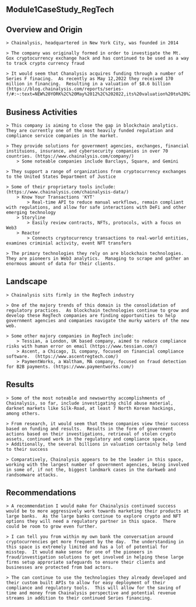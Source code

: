 ## Module1CaseStudy_RegTech

## Overview and Origin

    > Chainalysis, headquartered in New York City, was founded in 2014

    > The company was originally formed in order to investigate the Mt. Gox cryptocurrency exchange hack and has continued to be used as a way to track crypto currency fraud

    > It would seem that Chanalysis acquires funding through a number of Series F finacing.  As recently as May 12,2022 they received 170 million in financing.  Resulting in a valuation of $8.6 billion (https://blog.chainalysis.com/reports/series-f/#:~:text=NEW%20YORK%2C%20May%2012%2C%202022,its%20valuation%20to%20%248.6%20billion.)
    
## Business Activities
    > This company is aiming to close the gap in blockchain analytics.  They are currently one of the most heavily funded regulation and compliance service companies in the market.

    > They provide solutions for government agencies, exchanges, financial instituions, insurance, and cybersecurity companies in over 70 countries. (https://www.chainalysis.com/company/)
        > Some noteable companies include Barclays, Square, and Gemini

    > They support a range of organizations from cryptocurrency exchanges to the United States Department of Justice

    > Some of their proprietary tools include: (https://www.chainalysis.com/chainalysis-data/)
        > Know Your Transactions 'KYT'
            > Real-time API to reduce manual workflows, remain compliant with regulations, and allow for safe interactions with DeFi and other emerging technology
        > Storyline
            > Easily review contracts, NFTs, protocols, with a focus on Web3
        > Reactor
            > Connects cryptocurrency transactions to real-world entities, examines criminial activity, event NFT transfers

    > The primary technologies they rely on are blockchain technologies.  They are pioneers in Web3 analytics.  Managing to scrape and gather an enormous amount of data for their clients.

## Landscape
    > Chainalysis sits firmly in the RegTech industry

    > One of the majory trends of this domain is the consolidation of regulatory practices.  As blockchain technologies continue to grow and develop these RegTech companies are finding opportunities to help government agencies and companies navigate the murky waters of the new web.

    > Some other majory companies in RegTech include:
        > Tessian, a London, UK based company, aimed to reduce compliance risks with human error on email (https://www.tessian.com/)
        > Ascent, a Chicago, IL company, focused on financial compliance software.  (https://www.ascentregtech.com/)
        > PaymentWorks, a Waltham, MA company, focused on fraud detection for B2B payments. (https://www.paymentworks.com/)

## Results
    > Some of the most noteable and newsworthy accomplishments of Chainalysis, so far, include investigating child abuse material, darknet markets like Silk-Road, at least 7 North Korean hackings, among others.

    > From research, it would seem that these companies view their success based on funding and results.  Results in the form of government actions based on their investigations, retrieval of stolen crypto assets, continued work in the regulatory and compliance space.
    > Additionally, the several billions in valuation certainly help lend to their success

    > Comparatively, Chainalysis appears to be the leader in this space, working with the largest number of government agencies, being involved in some of, if not the, biggest landmark cases in the darkweb and randsomware attacks.

## Recommendations
    > A recommendation I would make for Chainalysis continued success would be to more aggressively work towards marketing their products at large banks.  As the large banks continue to explore crypto and NFT options they will need a regulatory partner in this space.  There could be room to grow even further.

    > I can tell you from within my own bank the conversation around cryptocurrencies get more frequent by the day.  The understanding in this space is extremely limited and has a lot of potential for misstep.  It would make sense for one of the pioneers in fraud/investigation solutions to get involved in helping these large firms setup approriate safeguards to ensure their clients and businesses are protected from bad actors.

    > The can continue to use the technologies they already developed and their custom built APIs to allow for easy deployment of their compliance and regulatory tools.  This will allow for the saving of time and money from Chainalysis perspective and potential revenue streams in addition to their continued Series financing.